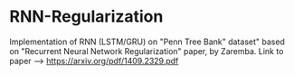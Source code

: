 # RNN-Regularization
Implementation of RNN (LSTM/GRU) on "Penn Tree Bank" dataset" based on "Recurrent Neural Network Regularization" paper, by Zaremba.
Link to paper --> https://arxiv.org/pdf/1409.2329.pdf
